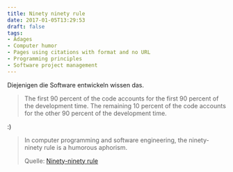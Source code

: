 ```yaml
---
title: Ninety ninety rule
date: 2017-01-05T13:29:53
draft: false
tags:
- Adages
- Computer humor
- Pages using citations with format and no URL
- Programming principles
- Software project management
---
```


Diejenigen die Software entwickeln wissen das.

> The first 90 percent of the code accounts for the first 90 percent of the
> development time. The remaining 10 percent of the code accounts for the
> other 90 percent of the development time.

:)

> In computer programming and software engineering, the ninety-ninety rule
> is a humorous aphorism.
>
> Quelle: [Ninety-ninety rule](https://en.wikipedia.org/wiki/Ninety-ninety_rule)
